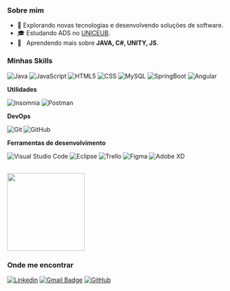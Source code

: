 [](https://komarev.com/ghpvc/?username=iuricode&color=006bed)

<h3>Sobre mim</h3>

- 🤔 Explorando novas tecnologias e desenvolvendo soluções de software.
- 🎓 Estudando ADS no <a href="https://www.uniceub.br/pdp/graduacao/ti/analise-e-desenvolvimento-de-sistemas-96">UNICEUB</a>.
- 🌱 &nbsp; Aprendendo mais sobre **JAVA, C#, UNITY, JS**.

<h3>Minhas Skills</h3>


![Java](https://img.shields.io/badge/-Java-333333?style=flat&logo=Java&logoColor=007396)
![JavaScript](https://img.shields.io/badge/-JavaScript-333333?style=flat&logo=javascript)
![HTML5](https://img.shields.io/badge/-HTML5-333333?style=flat&logo=HTML5)
![CSS](https://img.shields.io/badge/-CSS-333333?style=flat&logo=CSS3&logoColor=1572B6)
![MySQL](https://img.shields.io/badge/-MySQL-333333?style=flat&logo=mysql)
![SpringBoot](https://img.shields.io/badge/-MySQL-333333?style=flat&logo=springboot)
![Angular](https://img.shields.io/badge/-MySQL-333333?style=flat&logo=angular)


**Utilidades**

![Insomnia](https://img.shields.io/badge/-Insomnia-333333?style=flat&logo=insomnia)
![Postman](https://img.shields.io/badge/-Postman-333333?style=flat&logo=postman)

**DevOps**

![Git](https://img.shields.io/badge/-Git-333333?style=flat&logo=git)
![GitHub](https://img.shields.io/badge/-GitHub-333333?style=flat&logo=github)

**Ferramentas de desenvolvimento**

![Visual Studio Code](https://img.shields.io/badge/-Visual%20Studio%20Code-333333?style=flat&logo=visual-studio-code&logoColor=007ACC)
![Eclipse](https://img.shields.io/badge/-Eclipse-333333?style=flat&logo=eclipse-ide&logoColor=2C2255)
![Trello](https://img.shields.io/badge/-Trello-333333?style=flat&logo=trello&logoColor=007ACC)
![Figma](https://img.shields.io/badge/-Figma-333333?style=flat&logo=figma&logoColor=007ACC)
![Adobe XD](https://img.shields.io/badge/-Adobe%20XD-333333?style=flat&logo=adobe-xd&logoColor=007ACC)

<br/>

<a href="https://github.com/iuricode">
  <img height="180em" src="https://github-readme-stats.vercel.app/api?username=ottoinspace&theme=dracula&show_icons=true" />
</a>

<h3>Onde me encontrar</h3>

[![Linkedin](https://img.shields.io/badge/-Arnoldo-blue?style=flat-square&logo=Linkedin&logoColor=white&link=LINK-DO-SEU-LINKEDIN)](https://www.linkedin.com/in/arnoldo-bepi/)
[![Gmail Badge](https://img.shields.io/badge/-arnoldobepi@gmail.com-006bed?style=flat-square&logo=Gmail&logoColor=white&link=mailto:SEU-EMAIL)](mailto:arnoldobepi@gmail.com)
[![GitHub](https://img.shields.io/github/followers/iuricode?label=follow&style=social)](https://www.linkedin.com/in/arnoldo-bepi/)
